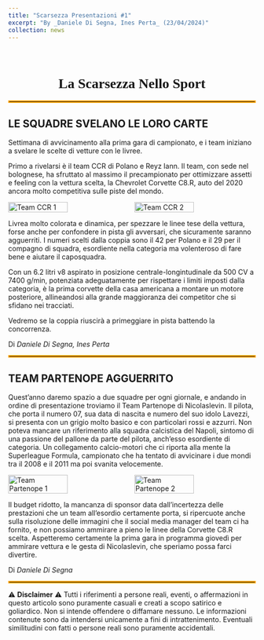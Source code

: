 ```yaml
---
title: "Scarsezza Presentazioni #1"
excerpt: "By _Daniele Di Segna, Ines Perta_ (23/04/2024)"
collection: news
---
```


<br>

<h1 style="text-align: center; font-family: Algerian;">La Scarsezza Nello Sport</h1>
<hr style="border: 2px solid orange;" />

## LE SQUADRE SVELANO LE LORO CARTE

Settimana di avvicinamento alla prima gara di campionato, e i team iniziano a svelare le scelte di vetture con le livree.

Primo a rivelarsi è il team CCR di Polano e Reyz Iann. Il team, con sede nel bolognese, ha sfruttato al massimo il precampionato per ottimizzare assetti e feeling con la vettura scelta, la Chevrolet Corvette C8.R, auto del 2020 ancora molto competitiva sulle piste del mondo.

<div style="display: flex; justify-content: space-between;">
    <img src="../news_images/team_ccr2_news.jpeg" alt="Team CCR 1" style="width:49%;"/>
    <img src="../news_images/team_ccr1_news.jpeg" alt="Team CCR 2" style="width:49%;"/>
</div>

Livrea molto colorata e dinamica, per spezzare le linee tese della vettura, forse anche per confondere in pista gli avversari, che sicuramente saranno agguerriti. I numeri scelti dalla coppia sono il 42 per Polano e il 29 per il compagno di squadra, esordiente nella categoria ma volenteroso di fare bene e aiutare il caposquadra.

Con un 6.2 litri v8 aspirato in posizione centrale-longintudinale da 500 CV a 7400 g/min, potenziata adeguatamente per rispettare i limiti imposti dalla categoria, è la prima corvette della casa americana a montare un motore posteriore, allineandosi alla grande maggioranza dei competitor che si sfidano nei tracciati.

Vedremo se la coppia riuscirà a primeggiare in pista battendo la concorrenza.

Di _Daniele Di Segna, Ines Perta_

<hr style="border: 2px solid orange;" />

## TEAM PARTENOPE AGGUERRITO

Quest’anno daremo spazio a due squadre per ogni giornale, e andando in ordine di presentazione troviamo il Team Partenope di Nicolaslevin. Il pilota, che porta il numero 07, sua data di nascita e numero del suo idolo Lavezzi, si presenta con un grigio molto basico e con particolari rossi e azzurri. Non poteva mancare un riferimento alla squadra calcistica del Napoli, sintomo di una passione del pallone da parte del pilota, anch’esso esordiente di categoria. Un collegamento calcio-motori che ci riporta alla mente la Superleague Formula, campionato che ha tentato di avvicinare i due mondi tra il 2008 e il 2011 ma poi svanita velocemente.

<div style="display: flex; justify-content: space-between;">
    <img src="../news_images/team_partenope1_news.jpeg" alt="Team Partenope 1" style="width:49%;"/>
    <img src="../news_images/team_partenope2_news.jpeg" alt="Team Partenope 2" style="width:49%;"/>
</div>

Il budget ridotto, la mancanza di sponsor data dall’incertezza delle prestazioni che un team all’esordio certamente porta, si ripercuote anche sulla risoluzione delle immagini che il social media manager del team ci ha fornito, e non possiamo ammirare a pieno le linee della Corvette C8.R scelta.
Aspetteremo certamente la prima gara in programma giovedì per ammirare vettura e le gesta di Nicolaslevin, che speriamo possa farci divertire.

Di _Daniele Di Segna_

<hr style="border: 2px solid orange;" />

⚠️ **Disclaimer** ⚠️
Tutti i riferimenti a persone reali, eventi, o affermazioni in questo articolo sono puramente casuali e creati a scopo satirico e goliardico. Non si intende offendere o diffamare nessuno. Le informazioni contenute sono da intendersi unicamente a fini di intrattenimento. Eventuali similitudini con fatti o persone reali sono puramente accidentali.